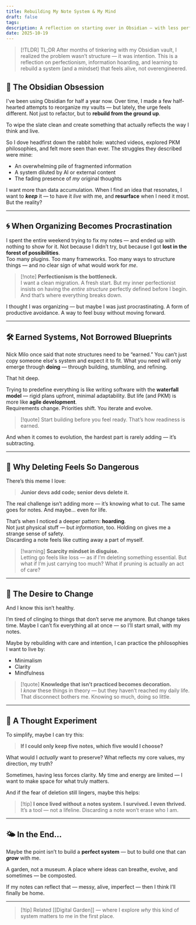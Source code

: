 ```yaml
---
title: Rebuilding My Note System & My Mind
draft: false
tags:
description: A reflection on starting over in Obsidian — with less perfectionism and more purpose
date: 2025-10-19
---
```

> [!TLDR] TL;DR
> After months of tinkering with my Obsidian vault, I realized the problem wasn’t structure — it was intention. 
> This is a reflection on perfectionism, information hoarding, and learning to rebuild a system (and a mindset) that feels alive, not overengineered.

## 🌱 The Obsidian Obsession

I've been using Obsidian for half a year now. Over time, I made a few half-hearted attempts to reorganize my vaults — but lately, the urge feels different. Not just to refactor, but to **rebuild from the ground up**.  

To wipe the slate clean and create something that actually reflects the way I think and live.

So I dove headfirst down the rabbit hole: watched videos, explored PKM philosophies, and felt more seen than ever. The struggles they described were mine:

- An overwhelming pile of fragmented information
- A system diluted by AI or external content
- The fading presence of _my_ original thoughts
    
I want more than data accumulation. When I find an idea that resonates, I want to **_keep_** it — to have it _live_ with me, and **resurface** when I need it most. But the reality?

---
## 🌀 When Organizing Becomes Procrastination

I spent the entire weekend trying to fix my notes — and ended up with nothing to show for it. Not because I didn’t try, but because I got **lost in the forest of possibilities**.  
Too many plugins. Too many frameworks. Too many ways to structure things — and no clear sign of what would work for _me_.

> [!note] **Perfectionism is the bottleneck.**  
> I want a clean migration. A fresh start. But my inner perfectionist insists on having the _entire structure_ perfectly defined before I begin.  
> And that’s where everything breaks down.

I thought I was organizing — but maybe I was just procrastinating. A form of productive avoidance. A way to feel busy without moving forward.

---
## 🛠️ Earned Systems, Not Borrowed Blueprints

Nick Milo once said that note structures need to be “earned.” You can’t just copy someone else's system and expect it to fit. What you need will only emerge through **doing** — through building, stumbling, and refining.

That hit deep.

Trying to predefine everything is like writing software with the **waterfall model** — rigid plans upfront, minimal adaptability. But life (and PKM) is more like **agile development**.  
Requirements change. Priorities shift. You iterate and evolve.

> [!quote] Start building before you feel ready. That’s how readiness is earned.

And when it comes to evolution, the hardest part is rarely adding — it’s subtracting.

---
## 🧠 Why Deleting Feels So Dangerous

There’s this meme I love:  

> **Junior devs add code; senior devs delete it.**

The real challenge isn’t adding more — it’s knowing what to cut. The same goes for notes. And maybe… even for life.

That’s when I noticed a deeper pattern: **hoarding**.  
Not just physical stuff — but _information_, too. Holding on gives me a strange sense of safety.  
Discarding a note feels like cutting away a part of myself.

> [!warning] **Scarcity mindset in disguise.**  
> Letting go feels like loss — as if I’m deleting something essential. But what if I’m just carrying too much? What if pruning is actually an act of care?

---
## 🌻 The Desire to Change

And I know this isn’t healthy.

I’m tired of clinging to things that don’t serve me anymore. But change takes time. Maybe I can’t fix everything all at once — so I’ll start small, with my notes.

Maybe by rebuilding with care and intention, I can practice the philosophies I want to live by:

- Minimalism
- Clarity
- Mindfulness

> [!quote] **Knowledge that isn’t practiced becomes decoration.**  
> I _know_ these things in theory — but they haven’t reached my daily life. That disconnect bothers me. Knowing so much, doing so little.

---
## 🧩 A Thought Experiment

To simplify, maybe I can try this:

> **If I could only keep five notes, which five would I choose?**

What would I _actually_ want to preserve? What reflects my core values, my direction, my truth?

Sometimes, having less forces clarity. My time and energy are limited — I want to make space for what truly matters.

And if the fear of deletion still lingers, maybe this helps:

> [!tip] **I once lived without a notes system. I survived. I even thrived.**  
> It’s a tool — not a lifeline. Discarding a note won’t erase who I am.

---
## 🌤 In the End…

Maybe the point isn’t to build a **perfect system** — but to build one that can ***grow*** with me.  

A garden, not a museum. A place where ideas can breathe, evolve, and sometimes — be composted.

If my notes can reflect that — messy, alive, imperfect — then I think I’ll finally be home.

---

> [!tip] Related
> [[Digital Garden]] — where I explore _why_ this kind of system matters to me in the first place.


